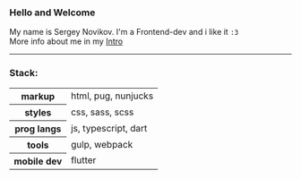 ### Hello and Welcome
[](https://github.com/ZomboBombo/ZomboBombo#hello-and-welcome)

My name is Sergey Novikov. I'm a Frontend-dev and i like it `:3` <br/>
More info about me in my [Intro](https://zombobombo.github.io/intro/)

---

### Stack:

<table>
  <tbody>
    <tr>
      <th scope="row">markup</th>	
      <td>html, pug, nunjucks</td>
    </tr>
    <tr>
      <th scope="row">styles</th>	
      <td>css, sass, scss</td>
    </tr>
    <tr>
      <th scope="row">prog langs</th>	
      <td>js, typescript, dart</td>
    </tr>
    <tr>
	<th scope="row">tools</th>	
	<td>gulp, webpack</td>
    </tr>
    <tr>
      <th scope="row">mobile dev</th>	
      <td>flutter</td>
    </tr>
  </tbody>
</table>
